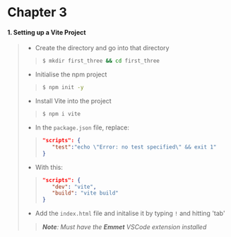 # Chapter 3

#### 1. Setting up a Vite Project
>
> * Create the directory and go into that directory
>> ```bash
>>$ mkdir first_three && cd first_three
>>```
> * Initialise the npm project
>> ```bash
>>$ npm init -y
>>```
> * Install Vite into the project
>> ```bash
>>$ npm i vite
>>```
> * In the ```package.json``` file, replace:
>> ```json
>> "scripts": {
>>    "test":"echo \"Error: no test specified\" && exit 1"
>> }
>>```
> * With this:
>> ```json
>> "scripts": {
>>    "dev": "vite",
>>    "build": "vite build"
>> }
>>```
> * Add the ```index.html``` file and initalise it by typing ```!``` and hitting 'tab'
>> ***Note**: Must have the **Emmet** VSCode extension installed*
